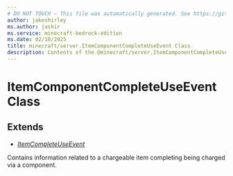 ```yaml
---
# DO NOT TOUCH — This file was automatically generated. See https://github.com/mojang/minecraftapidocsgenerator to modify descriptions, examples, etc.
author: jakeshirley
ms.author: jashir
ms.service: minecraft-bedrock-edition
ms.date: 02/10/2025
title: minecraft/server.ItemComponentCompleteUseEvent Class
description: Contents of the @minecraft/server.ItemComponentCompleteUseEvent class.
---
```

# ItemComponentCompleteUseEvent Class

## Extends
- [*ItemCompleteUseEvent*](ItemCompleteUseEvent.md)

Contains information related to a chargeable item completing being charged via a component.
